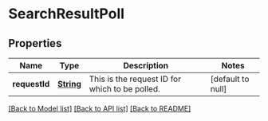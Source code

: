 # SearchResultPoll
## Properties

Name | Type | Description | Notes
------------ | ------------- | ------------- | -------------
**requestId** | [**String**](string.md) | This is the request ID for which to be polled. | [default to null]

[[Back to Model list]](../README.md#documentation-for-models) [[Back to API list]](../README.md#documentation-for-api-endpoints) [[Back to README]](../README.md)

